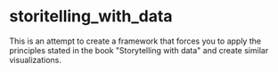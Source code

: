 # storitelling_with_data
This is an attempt to create a framework that forces you to apply the principles stated in the book "Storytelling with data" and create similar visualizations.
